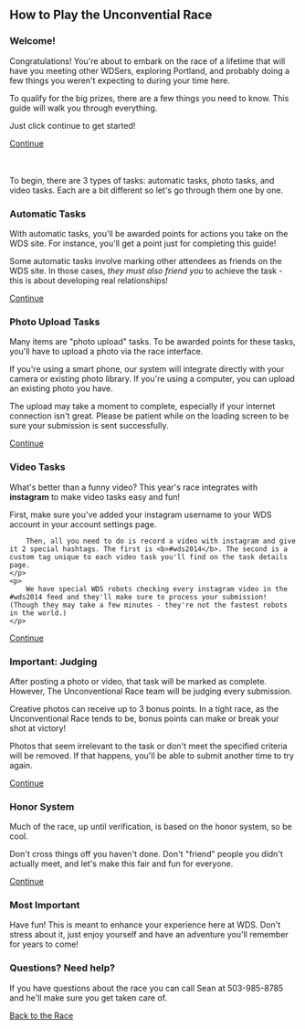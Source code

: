<div class="race-hidden-tab-links tab-links"  data-context="raceguide_tabs">
	<a href="#" data-tabname="welcome" class="tab-link tab-link-active"></a>
	<a href="#" data-tabname="autos" class="tab-link"></a>
	<a href="#" data-tabname="photo" class="tab-link"></a>
	<a href="#" data-tabname="video" class="tab-link"></a>
	<a href="#" data-tabname="upload" class="tab-link"></a>
	<a href="#" data-tabname="honor" class="tab-link"></a>
	<a href="#" data-tabname="fun" class="tab-link"></a>
</div>
<h2>How to Play the Unconvential Race</h2>
<div id="tab-shell-raceguide_tabs">
<div id="tab-panel-welcome" class="tab-panel tab-panel-active">
	<h3>Welcome!</h3>
	<p>
		Congratulations! You're about to embark on the race of a lifetime that will have you meeting other WDSers, exploring Portland, and probably doing a few things you weren't expecting to during your time here.
	</p>
	<p>
		To qualify for the big prizes, there are a few things you need to know. This guide will walk you through everything.
	</p>
	<p>
		Just click continue to get started!
	</p>
	<a href="#" class="button tab-next">Continue</a>
</div>
<div id="tab-panel-autos" class="tab-panel">
	<br><br>
	<p>
	To begin, there are 3 types of tasks: automatic tasks, photo tasks, and video tasks. Each are a bit different so let's go through them one by one.
	</p>
	<h3>Automatic Tasks</h3>
	<p>
		With automatic tasks, you'll be awarded points for actions you take on the WDS site.  For instance, you'll get a point just for completing this guide!
	</p>
	<p>
		Some automatic tasks involve marking other attendees as friends on the WDS site. In those cases, <i>they must also friend you</i> to achieve the task - this is about
		developing real relationships!
	</p>
<a href="#" class="button tab-next">Continue</a>
</div>
<div id="tab-panel-photo" class="tab-panel">
	<h3>Photo Upload Tasks</h3>
	<p>
		Many items are "photo upload" tasks.  To be awarded points for these tasks, you'll have to upload a photo via the race interface.  
	</p>
	<p>If you're using a smart phone, our system will integrate directly with your camera or 
		existing photo library. If you're using a computer, you can upload an existing photo you have.
	</p>
	<p>
		The upload may take a moment to complete, especially if your internet connection isn't great. Please be patient while on the loading screen to be sure your submission is sent successfully.
	</p>
<a href="#" class="button tab-next">Continue</a>
</div>
<div id="tab-panel-video" class="tab-panel">
	<h3>Video Tasks</h3>
	<p>
		What's better than a funny video? This year's race integrates with <b>instagram</b>
		to make video tasks easy and fun!
	</p>
	<p>
		First, make sure you've added your instagram username to your WDS account in your account settings page.
	</p><p>

		Then, all you need to do is record a video with instagram and give it 2 special hashtags. The first is <b>#wds2014</b>. The second is a custom tag unique to each video task you'll find on the task details page.
	</p>
	<p>
		We have special WDS robots checking every instagram video in the #wds2014 feed and they'll make sure to process your submission! (Though they may take a few minutes - they're not the fastest robots in the world.)
	</p>
<a href="#" class="button tab-next">Continue</a>
</div>
<div id="tab-panel-upload" class="tab-panel">
	<h3>Important: Judging</h3>
	<p>
		After posting a photo or video, that task will be marked as complete. However,
		The Unconventional Race team will be judging every submission.
	</p>
	<p>
		Creative photos can receive up to 3 bonus points. In a tight race, as the Unconventional Race tends to be, bonus points can make or break your shot at victory!
	</p>
	<p>
		Photos that seem irrelevant to the task or don't meet the specified criteria will be removed. If that happens, you'll be able to submit another time to try again.
	</p>
<a href="#" class="button tab-next">Continue</a>
</div>
<div id="tab-panel-honor" class="tab-panel">
	<h3>Honor System</h3>
	<p>
		Much of the race, up until verification, is based on the honor system, so be cool.  
	</p>
	<p>
		Don't cross things off you haven't done.  Don't "friend" people you didn't actually meet, and let's make this fair and fun for everyone.
	</p>
	<a href="#" class="button tab-next">Continue</a>
</div>
<div id="tab-panel-fun" class="tab-panel">
	<h3>Most Important</h3>
	<p>
		Have fun!  This is meant to enhance your experience here at WDS.  Don't stress about it, just enjoy yourself and have an adventure you'll remember for years to come!
	</p>
	<h3>Questions? Need help?</h3>
	<p>
		If you have questions about the race you can call Sean at 503-985-8785 and he'll make sure you get taken care of.
	</p>
	<a href="/race" class="button">Back to the Race</a>
</div>
</div>
